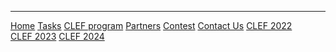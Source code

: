 -----
 [Home](https://www.joker-project.com/2025/) [Tasks](https://www.joker-project.com/2025/tasks) [CLEF&nbsp;program](program) [Partners](partners)  [Contest](contest)
 [Contact&nbsp;Us](contact)  [CLEF&nbsp;2022](https://www.joker-project.com/clef-2022/EN/project)  [CLEF&nbsp;2023](https://www.joker-project.com/clef-2023/)  [CLEF&nbsp;2024](https://www.joker-project.com/clef-2024/)


